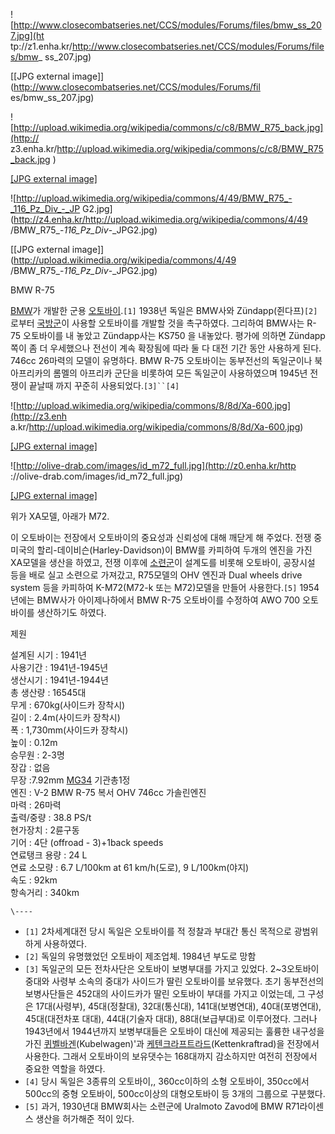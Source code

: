 ![http://www.closecombatseries.net/CCS/modules/Forums/files/bmw_ss_207.jpg](ht
tp://z1.enha.kr/http://www.closecombatseries.net/CCS/modules/Forums/files/bmw_
ss_207.jpg)

[[JPG external image]](http://www.closecombatseries.net/CCS/modules/Forums/fil
es/bmw_ss_207.jpg)

  

![http://upload.wikimedia.org/wikipedia/commons/c/c8/BMW_R75_back.jpg](http://
z3.enha.kr/http://upload.wikimedia.org/wikipedia/commons/c/c8/BMW_R75_back.jpg
)

[[JPG external
image]](http://upload.wikimedia.org/wikipedia/commons/c/c8/BMW_R75_back.jpg)

  

![http://upload.wikimedia.org/wikipedia/commons/4/49/BMW_R75_-_116_Pz_Div_-_JP
G2.jpg](http://z4.enha.kr/http://upload.wikimedia.org/wikipedia/commons/4/49
/BMW_R75_-_116_Pz_Div_-_JPG2.jpg)

[[JPG external image]](http://upload.wikimedia.org/wikipedia/commons/4/49
/BMW_R75_-_116_Pz_Div_-_JPG2.jpg)

  
BMW R-75

[BMW](BMW.md)가 개발한 군용
[오토바이](%EC%98%A4%ED%86%A0%EB%B0%94%EC%9D%B4.md).`[1]` 1938년 독일은 BMW사와
Zündapp(쥔다프)`[2]`로부터 [국방군](%EA%B5%AD%EB%B0%A9%EA%B5%B0.md)이 사용할 오토바이를 개발할
것을 촉구하였다. 그리하여 BMW사는 R-75 오토바이를 내 놓았고 Zündapp사는 KS750 을 내놓았다. 평가에 의하면 Zündapp
쪽이 좀 더 우세했으나 전선이 계속 확장됨에 따라 둘 다 대전 기간 동안 사용하게 된다.  
746cc 26마력의 모델이 유명하다. BMW R-75 오토바이는 동부전선의 독일군이나 북아프리카의 롬멜의 아프리카 군단을 비롯하여 모든
독일군이 사용하였으며 1945년 전쟁이 끝날때 까지 꾸준히 사용되었다.`[3]``[4]`

![http://upload.wikimedia.org/wikipedia/commons/8/8d/Xa-600.jpg](http://z3.enh
a.kr/http://upload.wikimedia.org/wikipedia/commons/8/8d/Xa-600.jpg)

[[JPG external
image]](http://upload.wikimedia.org/wikipedia/commons/8/8d/Xa-600.jpg)

  

![http://olive-drab.com/images/id_m72_full.jpg](http://z0.enha.kr/http
://olive-drab.com/images/id_m72_full.jpg)

[[JPG external image]](http://olive-drab.com/images/id_m72_full.jpg)

  
위가 XA모델, 아래가 M72.

이 오토바이는 전장에서 오토바이의 중요성과 신뢰성에 대해 깨닫게 해 주었다. 전쟁 중 미국의 할리-데이비슨(Harley-Davidson)이
BMW를 카피하여 두개의 엔진을 가진 XA모델을 생산을 하였고, 전쟁 이후에
[소련군](%EC%86%8C%EB%A0%A8%EA%B5%B0.md)이 설계도를 비롯해 오토바이, 공장시설 등을 배로 실고 소련으로
가져갔고, R75모델의 OHV 엔진과 Dual wheels drive system 등을 카피하여 K-M72(M72-k 또는 M72)모델을
만들어 사용한다.`[5]` 1954년에는 BMW사가 아이제나하에서 BMW R-75 오토바이를 수정하여 AWO 700 오토바이를 생산하기도
하였다.

제원

설계된 시기 : 1941년  
사용기간 : 1941년-1945년  
생산시기 : 1941년-1944년  
총 생산량 : 16545대  
무게 : 670kg(사이드카 장착시)  
길이 : 2.4m(사이드카 장착시)  
폭 : 1,730mm(사이드카 장착시)  
높이 : 0.12m  
승무원 : 2-3명  
장갑 : 없음  
무장 :7.92mm [MG34](MG34.md) 기관총1정  
엔진 : V-2 BMW R-75 복서 OHV 746cc 가솔린엔진  
마력 : 26마력  
출력/중량 : 38.8 PS/t  
현가장치 : 2륜구동  
기어 : 4단 (offroad - 3)+1back speeds  
연료탱크 용량 : 24 L  
연료 소모량 : 6.7 L/100km at 61 km/h(도로), 9 L/100km(야지)  
속도 : 92km  
항속거리 : 340km

`\----`

  * `[1]` 2차세계대전 당시 독일은 오토바이를 적 정찰과 부대간 통신 목적으로 광범위하게 사용하였다.
  * `[2]` 독일의 유명했었던 오토바이 제조업체. 1984년 부도로 망함
  * `[3]` 독일군의 모든 전차사단은 오토바이 보병부대를 가지고 있었다. 2~3오토바이 중대와 사령부 소속의 중대가 사이드가 딸린 오토바이를 보유했다. 초기 동부전선의 보병사단들은 452대의 사이드카가 딸린 오토바이 부대를 가지고 이었는데, 그 구성은 17대(사령부), 45대(정찰대), 32대(통신대), 141대(보병연대), 40대(포병연대), 45대(대전차포 대대), 44대(기술자 대대), 88대(보급부대)로 이루어졌다. 그러나 1943년에서 1944년까지 보병부대들은 오토바이 대신에 제공되는 훌륭한 내구성을 가진 [퀴벨바겐](%ED%80%B4%EB%B2%A8%EB%B0%94%EA%B2%90.md)(Kubelwagen)'과 [케텐크라프트라드](%EC%BC%80%ED%85%90%ED%81%AC%EB%9D%BC%ED%94%84%ED%8A%B8%EB%9D%BC%EB%93%9C.md)(Kettenkraftrad)을 전장에서 사용한다. 그래서 오토바이의 보유댓수는 168대까지 감소하지만 여전히 전장에서 중요한 역할을 하였다.
  * `[4]` 당시 독일은 3종류의 오토바이,, 360cc이하의 소형 오토바이, 350cc에서 500cc의 중형 오토바이, 500cc이상의 대형오토바이 등 3개의 그룹으로 구분했다.
  * `[5]` 과거, 1930년대 BMW회사는 소련군에 Uralmoto Zavod에 BMW R71라이센스 생산을 허가해준 적이 있다.

